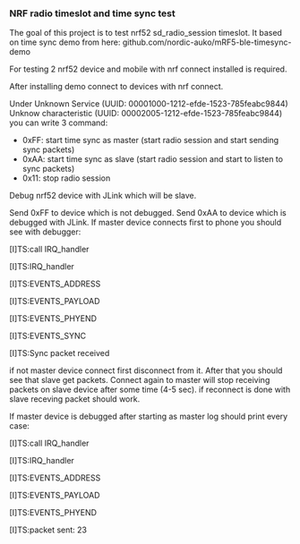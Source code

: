 
### NRF radio timeslot and time sync test

The goal of this project is to test nrf52 sd_radio_session timeslot. It based on time sync demo from here:
github.com/nordic-auko/mRF5-ble-timesync-demo

For testing 2 nrf52 device and mobile with nrf connect installed is required. 

After installing demo connect to devices with nrf connect. 

Under Unknown Service (UUID: 00001000-1212-efde-1523-785feabc9844)
Unknow characteristic (UUID: 00002005-1212-efde-1523-785feabc9844)
you can write 3 command:

* 0xFF: start time sync as master (start radio session and start sending sync packets)
* 0xAA: start time sync as slave (start radio session and start to listen to sync packets)
* 0x11: stop radio session

Debug nrf52 device with JLink which will be slave. 

Send 0xFF to device which is not debugged. Send 0xAA to device which is debugged with JLink. 
If master device connects first to phone you should see with debugger:

[I]TS:call IRQ_handler

[I]TS:IRQ_handler

[I]TS:EVENTS_ADDRESS

[I]TS:EVENTS_PAYLOAD

[I]TS:EVENTS_PHYEND

[I]TS:EVENTS_SYNC

[I]TS:Sync packet received <xxx>

if not master device connect first disconnect from it. After that you should see that slave get packets. 
Connect again to master will stop receiving packets on slave device after some time (4-5 sec). 
if reconnect is done with slave receving packet should work.

If master device is debugged after starting as master log should print every case:

[I]TS:call IRQ_handler

[I]TS:IRQ_handler

[I]TS:EVENTS_ADDRESS

[I]TS:EVENTS_PAYLOAD

[I]TS:EVENTS_PHYEND

[I]TS:packet sent: 23

